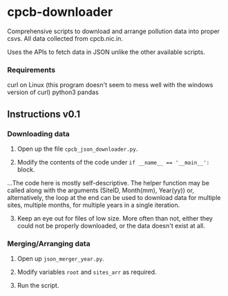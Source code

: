 # cpcb-downloader
Comprehensive scripts to download and arrange pollution data into proper csvs. All data collected from cpcb.nic.in.

Uses the APIs to fetch data in JSON unlike the other available scripts. 

### Requirements

curl on Linux (this program doesn't seem to mess well with the windows version of curl)
python3
pandas

## Instructions v0.1

### Downloading data

1. Open up the file `cpcb_json_downloader.py`.

2. Modify the contents of the code under `if __name__ == '__main__':` block.

...The code here is mostly self-descriptive. The helper function  may be called along with the arguments (SiteID, Month(mm), Year(yy)) or, alternatively, the loop at the end can be used to download data for multiple sites, multiple months, for multiple years in a single iteration.

3. Keep an eye out for files of low size. More often than not, either they could not be properly downloaded, or the data doesn't exist at all. 

### Merging/Arranging data

1.  Open up `json_merger_year.py`.

2. Modify variables `root` and `sites_arr` as required.

3. Run the script.

